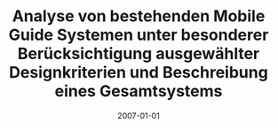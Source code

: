 ---
abstract: ''
authors:
- Markus Rerych
date: '2007-01-01'
featured: false
publication_types:
- '7'
publishDate: '2007-01-01'
title: Analyse von bestehenden Mobile Guide Systemen unter besonderer Berücksichtigung
  ausgewählter Designkriterien und Beschreibung eines Gesamtsystems
url_pdf: ''
---